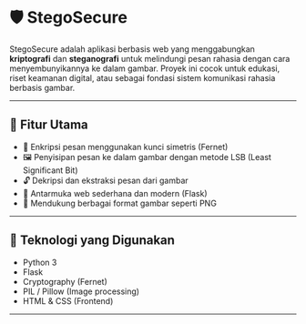 # 🛡️ StegoSecure

StegoSecure adalah aplikasi berbasis web yang menggabungkan **kriptografi** dan **steganografi** untuk melindungi pesan rahasia dengan cara menyembunyikannya ke dalam gambar. Proyek ini cocok untuk edukasi, riset keamanan digital, atau sebagai fondasi sistem komunikasi rahasia berbasis gambar.

---

## 🚀 Fitur Utama

- 🔐 Enkripsi pesan menggunakan kunci simetris (Fernet)
- 🖼️ Penyisipan pesan ke dalam gambar dengan metode LSB (Least Significant Bit)
- 🔓 Dekripsi dan ekstraksi pesan dari gambar
- 🧠 Antarmuka web sederhana dan modern (Flask)
- 📂 Mendukung berbagai format gambar seperti PNG

---


## 🧰 Teknologi yang Digunakan

- Python 3
- Flask
- Cryptography (Fernet)
- PIL / Pillow (Image processing)
- HTML & CSS (Frontend)

---

